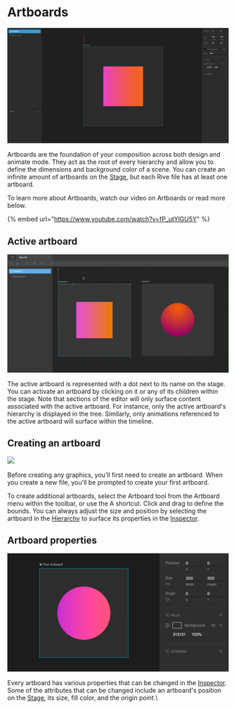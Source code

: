 # Artboards

![](<../../.gitbook/assets/Screen Shot 2022-05-27 at 9.32.57 AM.png>)

Artboards are the foundation of your composition across both design and animate mode. They act as the root of every hierarchy and allow you to define the dimensions and background color of a scene. You can create an infinite amount of artboards on the [Stage](interface-overview/stage.md), but each Rive file has at least one artboard.

To learn more about Artboards, watch our video on Artboards or read more below.

{% embed url="https://www.youtube.com/watch?v=fP_utYlGU5Y" %}



## **Active artboard**

![](<../../.gitbook/assets/2022-05-27 09.33.38.gif>)

The active artboard is represented with a dot next to its name on the stage. You can activate an artboard by clicking on it or any of its children within the stage. Note that sections of the editor will only surface content associated with the active artboard. For instance, only the active artboard's hierarchy is displayed in the tree. Similarly, only animations referenced to the active artboard will surface within the timeline.

## **Creating an artboard**

![](../../.gitbook/assets/create\_artboards\_b.gif)

Before creating any graphics, you'll first need to create an artboard. When you create a new file, you'll be prompted to create your first artboard.



To create additional artboards, select the Artboard tool from the Artboard menu within the toolbar, or use the A shortcut. Click and drag to define the bounds. You can always adjust the size and position by selecting the artboard in the [Hierarchy](interface-overview/hierarchy.md) to surface its properties in the [Inspector](interface-overview/inspector.md).

## Artboard properties

![](<../../.gitbook/assets/artboards-properties (1).png>)

Every artboard has various properties that can be changed in the [Inspector](interface-overview/inspector.md). Some of the attributes that can be changed include an artboard's position on the [Stage](interface-overview/stage.md), its size, fill color, and the origin point.\
